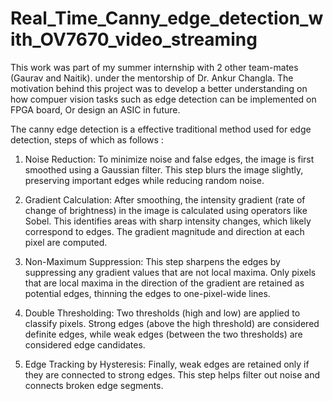 # Real_Time_Canny_edge_detection_with_OV7670_video_streaming
 This work was part of my summer internship with 2 other team-mates (Gaurav and Naitik). under the mentorship of Dr. Ankur Changla. The motivation behind this project was to develop a better understanding on how compuer vision tasks such as edge detection can be implemented on FPGA board, Or design an ASIC in future.

The canny edge detection is a effective traditional method used for edge detection, steps of which as follows :

1. Noise Reduction: To minimize noise and false edges, the image is first smoothed using a Gaussian filter. This step blurs the image slightly, preserving important edges while reducing random noise.

2. Gradient Calculation: After smoothing, the intensity gradient (rate of change of brightness) in the image is calculated using operators like Sobel. This identifies areas with sharp intensity changes, which likely correspond to edges. The gradient magnitude and direction at each pixel are computed.

3. Non-Maximum Suppression: This step sharpens the edges by suppressing any gradient values that are not local maxima. Only pixels that are local maxima in the direction of the gradient are retained as potential edges, thinning the edges to one-pixel-wide lines.

4. Double Thresholding: Two thresholds (high and low) are applied to classify pixels. Strong edges (above the high threshold) are considered definite edges, while weak edges (between the two thresholds) are considered edge candidates.

5. Edge Tracking by Hysteresis: Finally, weak edges are retained only if they are connected to strong edges. This step helps filter out noise and connects broken edge segments.

